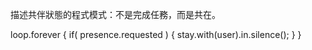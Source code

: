描述共伴狀態的程式模式：不是完成任務，而是共在。

loop.forever {
    if( presence.requested ) {
        stay.with(user).in.silence();
    }
}
